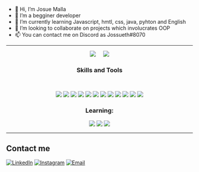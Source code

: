 - 👋 Hi, I’m Josue Malla
- 👀 I’m a begginer developer
- 🌱 I’m currently learning Javascript, hmtl, css, java, pyhton and English
- 💞️ I’m looking to collaborate on projects which involucrates OOP
- 📫 You can contact me on Discord as Jossueth#8070
<hr class="dashed">
<div align="center">
  <img vertical-align="middle" src="https://github-readme-stats.vercel.app/api?username=jossuema&show_icons=true&bg_color=000000&icon_color=ff8000&title_color=ff8000&text_color=ffffff" href="https://github.com/JosueMalla">&nbsp;&nbsp;&nbsp;&nbsp;
  <img src="https://github-readme-stats.vercel.app/api/top-langs/?username=jossuema&show_icons=true&bg_color=000000&title_color=ff8000&text_color=ffffff&font_">
</div>
  

<h3 align="center"> Skills and Tools</h3>
<br> 

<p align="center">
<img src="https://img.shields.io/badge/html5-%23E34F26.svg?style=for-the-badge&logo=html5&logoColor=white">
<img src="https://img.shields.io/badge/css3-%231572B6.svg?style=for-the-badge&logo=css3&logoColor=white">
<img src="https://img.shields.io/badge/JavaScript-F7DF1E?style=for-the-badge&logo=javascript&logoColor=black">
<img src="https://img.shields.io/badge/node.js-6DA55F?logo=node.js&logoColor=black&style=for-the-badge">
<img src="https://img.shields.io/badge/Java-ED8B00?style=for-the-badge&logo=java&logoColor=black">
<img src="https://img.shields.io/badge/Python-3776AB?style=for-the-badge&logo=python&logoColor=white">
<img src="https://img.shields.io/badge/Eclipse-2C2255?style=for-the-badge&logo=eclipse&logoColor=white">
<img src="https://img.shields.io/badge/sublime_text-%23575757.svg?&style=for-the-badge&logo=sublime-text&logoColor=important">
<img src="https://img.shields.io/badge/Visual%20Studio%20Code-0078d7.svg?style=for-the-badge&logo=visual-studio-code&logoColor=white">
<img src="https://img.shields.io/badge/git-%23F05033.svg?style=for-the-badge&logo=git&logoColor=white">
<img src="https://img.shields.io/badge/GitHub-100000?style=for-the-badge&logo=github&logoColor=white">
<img src="https://img.shields.io/badge/NPM-%23000000.svg?style=for-the-badge&logo=npm&logoColor=white">
</p>

<h3 align="center"> Learning: </h3>
<p align="center">
  <img src="https://img.shields.io/badge/-MongoDB-green?logo=mongodb&logoColor=darkgreen&style=for-the-badge">
  <img src="https://img.shields.io/badge/mysql-%2300f.svg?style=for-the-badge&logo=mysql&logoColor=white">
  <img src="https://img.shields.io/badge/Azure_DevOps-0078D7?style=for-the-badge&logo=azure-devops&logoColor=white">
</p>

<hr class="dashed">
<h2>Contact me</h2>

<div>
  <a target="_blank" href="https://www.linkedin.com/in/manuel-josue-malla-48037b248/"><img alt="LinkedIn" src="https://img.shields.io/badge/LinkedIn-Josue%20Malla-blue?style=flat-square&logo=linkedin" display="inline-block"></a>
  <a target="_blank" href="https://www.instagram.com/jossue_ma/"><img alt="Instagram" src="https://img.shields.io/badge/Instagram-jossue_ma-black?style=flat-square&logo=instagram" display="inline-block"></a>
  <a href="mailto:mmalla1@outlook.com"><img alt="Email" src="https://img.shields.io/badge/Email-mmalla1@outlook.com-orange?style=flat-square&logo=gmail" display="inline-block"></a>
</div>


